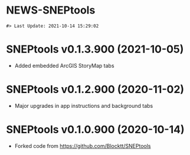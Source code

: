 NEWS-SNEPtools
================

<!-- NEWS.md is generated from NEWS.Rmd. Please edit that file -->

    #> Last Update: 2021-10-14 15:29:02

# SNEPtools v0.1.3.900 (2021-10-05)

-   Added embedded ArcGIS StoryMap tabs

# SNEPtools v0.1.2.900 (2020-11-02)

-   Major upgrades in app instructions and background tabs

# SNEPtools v0.1.0.900 (2020-10-14)

-   Forked code from <https://github.com/Blocktt/SNEPtools>
